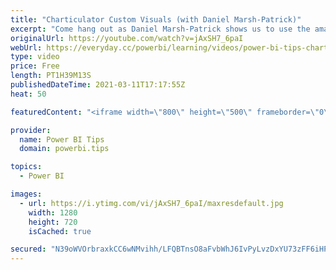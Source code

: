 ```yaml
---
title: "Charticulator Custom Visuals (with Daniel Marsh-Patrick)"
excerpt: "Come hang out as Daniel Marsh-Patrick shows us to use the amazing charticular web browser tool to make custom visuals to use in Power BI reports!  RELATED CONTENT 🔗 Daniel's Website -- https://coacervo.co/ Daniel's Twitter -- https://twitter.com/the_d_mp   LET'S CONNECT! 🧑🏽‍🤝‍🧑🏽 🌟 -- https://twitter.com/HavensBI"
originalUrl: https://youtube.com/watch?v=jAxSH7_6paI
webUrl: https://everyday.cc/powerbi/learning/videos/power-bi-tips-charticulator-custom-visuals-with-daniel-marsh-patrick/
type: video
price: Free
length: PT1H39M13S
publishedDateTime: 2021-03-11T17:17:55Z
heat: 50

featuredContent: "<iframe width=\"800\" height=\"500\" frameborder=\"0\" src=\"https://www.youtube.com/embed/jAxSH7_6paI\" allow=\"accelerometer; autoplay; encrypted-media; gyroscope; picture-in-picture\" allowfullscreen></iframe>"

provider:
  name: Power BI Tips
  domain: powerbi.tips

topics:
  - Power BI

images:
  - url: https://i.ytimg.com/vi/jAxSH7_6paI/maxresdefault.jpg
    width: 1280
    height: 720
    isCached: true

secured: "N39oWVOrbraxkCC6wNMvihh/LFQBTnsO8aFvbWhJ6IvPyLvzDxYU73zFF6iHPz0wAkm6UcuWUprkuU4mt45zqjVi/Npp4DkVnDRwEi0BHAzGao5uWcOVkUphnKMcYfnuIaxhozIN3cpBYELntWIh8mgvcGzeqBqKFwzFptQL6fJ+g9tmOvUl3pN9FnLOYwQQ/N9Jy2PfmHz+eHjr8R5wXqiFap93oPjBX7xogeWeqaVt96IIskES+NVUnzMvMkiykJxwd1soR9QP6dM4qB/Dr6H4VuSlH4oRsV8+AlzgQO3gZDiPJZY0CIGcxOxbNVbhZxbUaT6wWcHll5I0bqWcXDgHtaTCEUDuIWFEG23HMoUGx47xuaUXGvCHsiFV8KkzE0qfwrZHCYNxyIk9pSC12KwFKo39cKHP7rHygNK3n7U=;5NX/C8OIJRrQvSPRzyDd7w=="
---
```


